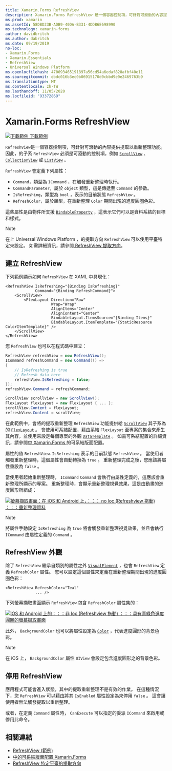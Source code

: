 ```yaml
---
title: Xamarin.Forms RefreshView
description: Xamarin.Forms RefreshView 是一個容器控制項，可針對可滾動的內容提供提取以重新整理功能。
ms.prod: xamarin
ms.assetId: 58DBD23B-ADB9-40DA-B331-4DDB6E698990
ms.technology: xamarin-forms
author: davidbritch
ms.author: dabritch
ms.date: 09/19/2019
no-loc:
- Xamarin.Forms
- Xamarin.Essentials
- RefreshView
- Universal Windows Platform
ms.openlocfilehash: 470093465191897a56cd54a6edaf828afbf40e11
ms.sourcegitcommit: ebdc016b3ec0b06915170d0cbbd9e0e2469763b9
ms.translationtype: MT
ms.contentlocale: zh-TW
ms.lasthandoff: 11/05/2020
ms.locfileid: "93372869"
---
```

# <a name="xamarinforms-refreshview"></a>Xamarin.Forms RefreshView

[![下載範例](~/media/shared/download.png) 下載範例](/samples/xamarin/xamarin-forms-samples/userinterface-refreshviewdemo/)

`RefreshView`是一個容器控制項，可針對可滾動的內容提供提取以重新整理功能。 因此，的子系 `RefreshView` 必須是可滾動的控制項，例如 [`ScrollView`](xref:Xamarin.Forms.ScrollView) 、 [`CollectionView`](xref:Xamarin.Forms.CollectionView) 或 [`ListView`](xref:Xamarin.Forms.ListView) 。

`RefreshView` 會定義下列屬性：

- `Command`，類型為 `ICommand` ，在觸發重新整理時執行。
- `CommandParameter`，屬於 `object` 類型，這是傳遞至 `Command` 的參數。
- `IsRefreshing`，類型為 `bool` ，表示的目前狀態 `RefreshView` 。
- `RefreshColor`，屬於類型，在重新整理 `Color` 期間出現的進度圓圈色彩。

這些屬性是由物件所支援 [`BindableProperty`](xref:Xamarin.Forms.BindableProperty) ，這表示它們可以是資料系結的目標和樣式。

> [!NOTE]
> 在上 Universal Windows Platform ，的提取方向 `RefreshView` 可以使用平臺特定來設定。 如需詳細資訊，請參閱[ RefreshView 提取方向](~/xamarin-forms/platform/windows/refreshview-pulldirection.md)。

## <a name="create-a-refreshview"></a>建立 RefreshView

下列範例顯示如何 `RefreshView` 在 XAML 中具現化：

```xaml
<RefreshView IsRefreshing="{Binding IsRefreshing}"
             Command="{Binding RefreshCommand}">
    <ScrollView>
        <FlexLayout Direction="Row"
                    Wrap="Wrap"
                    AlignItems="Center"
                    AlignContent="Center"
                    BindableLayout.ItemsSource="{Binding Items}"
                    BindableLayout.ItemTemplate="{StaticResource ColorItemTemplate}" />
    </ScrollView>
</RefreshView>
```

您 `RefreshView` 也可以在程式碼中建立：

```csharp
RefreshView refreshView = new RefreshView();
ICommand refreshCommand = new Command(() =>
{
    // IsRefreshing is true
    // Refresh data here
    refreshView.IsRefreshing = false;
});
refreshView.Command = refreshCommand;

ScrollView scrollView = new ScrollView();
FlexLayout flexLayout = new FlexLayout { ... };
scrollView.Content = flexLayout;
refreshView.Content = scrollView;
```

在此範例中，會將的提取重新整理 `RefreshView` 功能提供給 [`ScrollView`](xref:Xamarin.Forms.ScrollView) 其子系為的 [`FlexLayout`](xref:Xamarin.Forms.FlexLayout) 。 會使用可系結配置，藉由系結 `FlexLayout` 至專案的集合來產生其內容，並使用來設定每個專案的外觀 [`DataTemplate`](xref:Xamarin.Forms.DataTemplate) 。 如需可系結配置的詳細資訊，請參閱[中 Xamarin.Forms ](~/xamarin-forms/user-interface/layouts/bindable-layouts.md)的可系結版面配置。

屬性的值 `RefreshView.IsRefreshing` 表示的目前狀態 `RefreshView` 。 當使用者觸發重新整理時，這個屬性會自動轉換為 `true` 。 重新整理完成之後，您應該將屬性重設為 `false` 。

當使用者起始重新整理時， `ICommand` `Command` 會執行由屬性定義的，這應該會重新整理所顯示的專案。 重新整理時，會顯示重新整理視覺效果，這是由動畫的進度圓形所組成：

[![螢幕擷取畫面：在 iOS 和 Android 上，：：： no loc (Refreshview 拖動) ：：：重新整理資料](refreshview-images/default-progress-circle.png "：：：非 loc (Refreshview 拖動) ：：：重新整理資料")](refreshview-images/default-progress-circle-large.png#lightbox "：：：非 loc (Refreshview 拖動) ：：：重新整理資料")

> [!NOTE]
> 將屬性手動設定 `IsRefreshing` 為 `true` 將會觸發重新整理視覺效果，並且會執行 `ICommand` 由屬性定義的 `Command` 。

## <a name="refreshview-appearance"></a>RefreshView 外觀

除了 `RefreshView` 繼承自類別的屬性之外 [`VisualElement`](xref:Xamarin.Forms.VisualElement) ，也會 `RefreshView` 定義 `RefreshColor` 屬性。 您可以設定這個屬性來定義在重新整理期間出現的進度圓圈色彩：

```xaml
<RefreshView RefreshColor="Teal"
             ... />
```

下列螢幕擷取畫面顯示 `RefreshView` 包含 `RefreshColor` 屬性集的：

[![IOS 和 Android 上的：：：非 loc (Refreshview 拖動) ：：：具有青綠色進度圓圈的螢幕擷取畫面](refreshview-images/teal-progress-circle.png "：：：非 loc (Refreshview 拖動) ：：：具有青綠色的進度圓圈")](refreshview-images/teal-progress-circle-large.png#lightbox "：：：非 loc (Refreshview 拖動) ：：：具有青綠色的進度圓圈")

此外， `BackgroundColor` 也可以將屬性設定為 [`Color`](xref:Xamarin.Forms.Color) ，代表進度圓形的背景色彩。

> [!NOTE]
> 在 iOS 上， `BackgroundColor` 屬性 `UIView` 會設定包含進度圓形之的背景色彩。

## <a name="disable-a-refreshview"></a>停用 RefreshView

應用程式可能會進入狀態，其中的提取重新整理不是有效的作業。 在這種情況下，您 `RefreshView` 可以藉由將其 `IsEnabled` 屬性設定為來停用 `false` 。 這會讓使用者無法觸發提取以重新整理。

或者，在定義 `Command` 屬性時， `CanExecute` 可以指定的委派 `ICommand` 來啟用或停用此命令。

## <a name="related-links"></a>相關連結

- [RefreshView (範例) ](/samples/xamarin/xamarin-forms-samples/userinterface-refreshviewdemo/)
- [中的可系結版面配置 Xamarin.Forms](~/xamarin-forms/user-interface/layouts/bindable-layouts.md)
- [RefreshView 特定平臺的提取方向](~/xamarin-forms/platform/windows/refreshview-pulldirection.md)